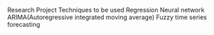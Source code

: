 Research Project 
Techniques to be used 
Regression
Neural network
ARIMA(Autoregressive integrated moving average)
Fuzzy time series forecasting
